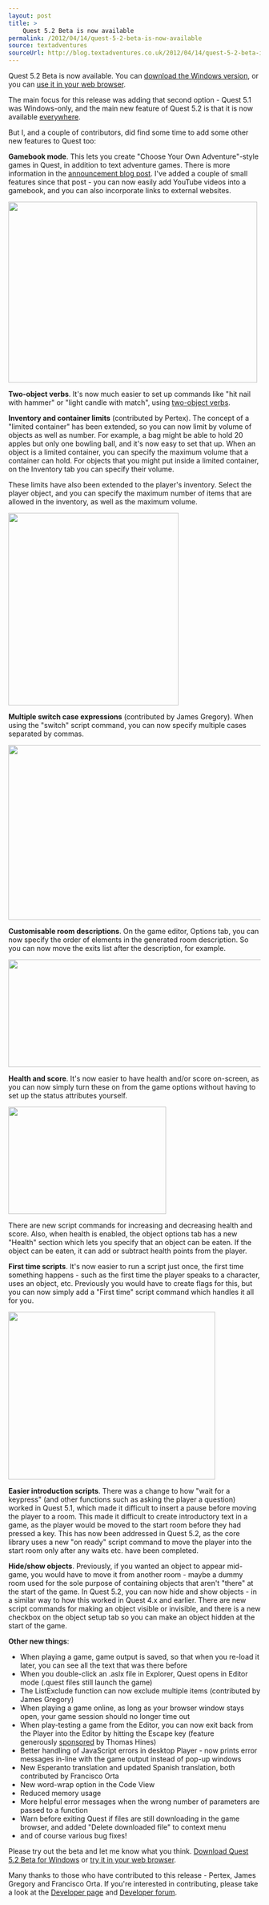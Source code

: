 ```yaml
---
layout: post
title: >
    Quest 5.2 Beta is now available
permalink: /2012/04/14/quest-5-2-beta-is-now-available
source: textadventures
sourceUrl: http://blog.textadventures.co.uk/2012/04/14/quest-5-2-beta-is-now-available/
---
```

Quest 5.2 Beta is now available. You can <a title="Download Quest" href="http://www.textadventures.co.uk/quest/download/">download the Windows version</a>, or you can <a title="Create a text adventure game" href="http://www.textadventures.co.uk/create/">use it in your web browser</a>.

The main focus for this release was adding that second option - Quest 5.1 was Windows-only, and the main new feature of Quest 5.2 is that it is now available <a title="Introducing Quest WebEditor – create text adventures online in your browser" href="http://www.textadventures.co.uk/blog/2012/02/16/introducing-quest-webeditor-create-text-adventures-online-in-your-browser/">everywhere</a>.

But I, and a couple of contributors, did find some time to add some other new features to Quest too:

<strong>Gamebook mode</strong>. This lets you create "Choose Your Own Adventure"-style games in Quest, in addition to text adventure games. There is more information in the <a title="Gamebook mode (“Choose Your Own Adventure”) in Quest 5.2" href="http://www.textadventures.co.uk/blog/2012/01/16/gamebook-mode-choose-your-own-adventure-in-quest-5-2/">announcement blog post</a>. I've added a couple of small features since that post - you can now easily add YouTube videos into a gamebook, and you can also incorporate links to external websites.

<img class="aligncenter size-full wp-image-1411" title="New Gamebook page types" src="http://textadventuresblog.files.wordpress.com/2012/04/gamebook-options.png" alt="" width="497" height="361" />

<strong>Two-object verbs</strong>. It's now much easier to set up commands like "hit nail with hammer" or "light candle with match", using <a title="Shoot monster with ray gun, burn corpse with incinerator – two-object verbs in Quest 5.2" href="http://www.textadventures.co.uk/blog/2012/03/20/shoot-monster-with-ray-gun-burn-corpse-with-incinerator-two-object-verbs-in-quest-5-2/">two-object verbs</a>.

<strong>Inventory and container limits</strong> (contributed by Pertex). The concept of a "limited container" has been extended, so you can now limit by volume of objects as well as number. For example, a bag might be able to hold 20 apples but only one bowling ball, and it's now easy to set that up. When an object is a limited container, you can specify the maximum volume that a container can hold. For objects that you might put inside a limited container, on the Inventory tab you can specify their volume.

These limits have also been extended to the player's inventory. Select the player object, and you can specify the maximum number of items that are allowed in the inventory, as well as the maximum volume.

<img class="aligncenter size-full wp-image-1414" title="New container limits" src="http://textadventuresblog.files.wordpress.com/2012/04/container.png" alt="" width="340" height="384" />

<strong>Multiple switch case expressions</strong> (contributed by James Gregory). When using the "switch" script command, you can now specify multiple cases separated by commas.

<img class="aligncenter size-full wp-image-1415" title="Multiple switch cases" src="http://textadventuresblog.files.wordpress.com/2012/04/switch.png" alt="" width="563" height="349" />

<strong>Customisable room descriptions</strong>. On the game editor, Options tab, you can now specify the order of elements in the generated room description. So you can now move the exits list after the description, for example.

<img class="aligncenter size-full wp-image-1416" title="Room description options" src="http://textadventuresblog.files.wordpress.com/2012/04/room-description.png" alt="" width="582" height="215" />

<strong>Health and score</strong>. It's now easier to have health and/or score on-screen, as you can now simply turn these on from the game options without having to set up the status attributes yourself.

<img class="aligncenter size-full wp-image-1419" title="Score and health" src="http://textadventuresblog.files.wordpress.com/2012/04/score-and-health.png" alt="" width="315" height="214" />

There are new script commands for increasing and decreasing health and score. Also, when health is enabled, the object options tab has a new "Health" section which lets you specify that an object can be eaten. If the object can be eaten, it can add or subtract health points from the player.

<strong>First time scripts</strong>. It's now easier to run a script just once, the first time something happens - such as the first time the player speaks to a character, uses an object, etc. Previously you would have to create flags for this, but you can now simply add a "First time" script command which handles it all for you.

<img class="aligncenter size-full wp-image-1419" title="First time script" src="http://textadventuresblog.files.wordpress.com/2012/04/firsttime.png" alt="" width="413" height="335" />

<strong>Easier introduction scripts</strong>. There was a change to how "wait for a keypress" (and other functions such as asking the player a question) worked in Quest 5.1, which made it difficult to insert a pause before moving the player to a room. This made it difficult to create introductory text in a game, as the player would be moved to the start room before they had pressed a key. This has now been addressed in Quest 5.2, as the core library uses a new "on ready" script command to move the player into the start room only after any waits etc. have been completed.

<strong>Hide/show objects</strong>. Previously, if you wanted an object to appear mid-game, you would have to move it from another room - maybe a dummy room used for the sole purpose of containing objects that aren't "there" at the start of the game. In Quest 5.2, you can now hide and show objects - in a similar way to how this worked in Quest 4.x and earlier. There are new script commands for making an object visible or invisible, and there is a new checkbox on the object setup tab so you can make an object hidden at the start of the game.

<strong>Other new things</strong>:
<ul>
	<li>When playing a game, game output is saved, so that when you re-load it later, you can see all the text that was there before</li>
	<li>When you double-click an .aslx file in Explorer, Quest opens in Editor mode (.quest files still launch the game)</li>
	<li>The ListExclude function can now exclude multiple items (contributed by James Gregory)</li>
	<li>When playing a game online, as long as your browser window stays open, your game session should no longer time out</li>
	<li>When play-testing a game from the Editor, you can now exit back from the Player into the Editor by hitting the Escape key (feature generously <a title="Donate" href="http://www.textadventures.co.uk/quest/donate/">sponsored</a> by Thomas Hines)</li>
	<li>Better handling of JavaScript errors in desktop Player - now prints error messages in-line with the game output instead of pop-up windows</li>
	<li>New Esperanto translation and updated Spanish translation, both contributed by Francisco Orta</li>
	<li>New word-wrap option in the Code View</li>
	<li>Reduced memory usage</li>
	<li>More helpful error messages when the wrong number of parameters are passed to a function</li>
	<li>Warn before exiting Quest if files are still downloading in the game browser, and added "Delete downloaded file" to context menu</li>
	<li>and of course various bug fixes!</li>
</ul>
<span style="line-height:17px;">Please try out the beta and let me know what you think. <a title="Download Quest" href="http://www.textadventures.co.uk/quest/download/">Download Quest 5.2 Beta for Windows</a> or <a title="Create a text adventure game" href="http://www.textadventures.co.uk/create/">try it in your web browser</a>.</span>

Many thanks to those who have contributed to this release - Pertex, James Gregory and Francisco Orta. If you're interested in contributing, please take a look at the <a href="http://quest5.net/wiki/Developers">Developer page</a> and <a href="http://www.textadventures.co.uk/forum/viewforum.php?f=15">Developer forum</a>.